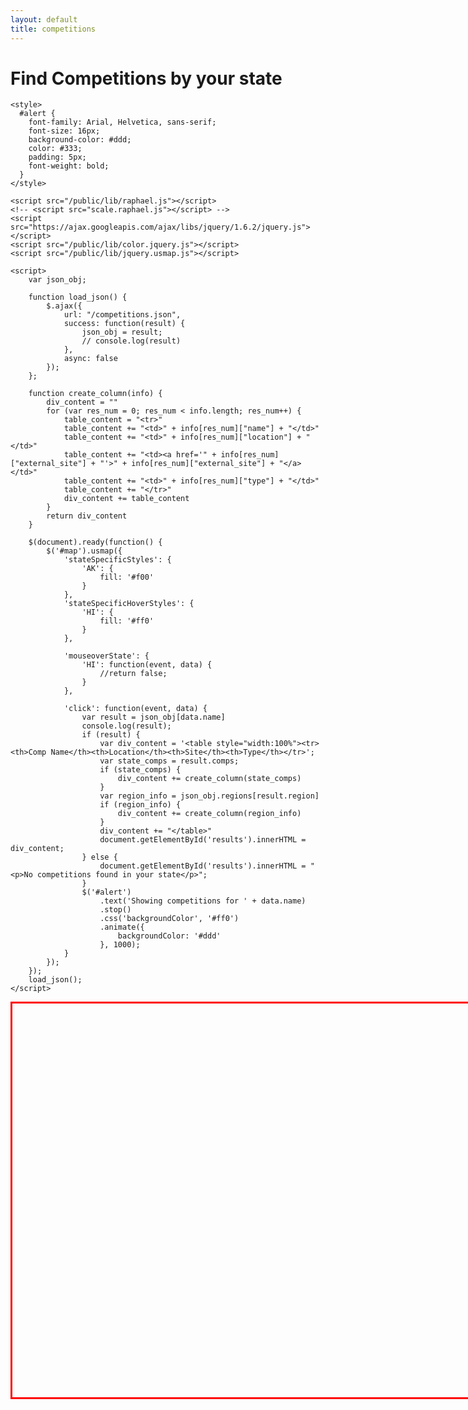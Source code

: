 ```yaml
---
layout: default
title: competitions
---
```


# Find Competitions by your state
<html>
<head>
	<title>US Map Demo</title>
	
	<style>
	  #alert {
	    font-family: Arial, Helvetica, sans-serif;
	    font-size: 16px;
	    background-color: #ddd;
	    color: #333;
	    padding: 5px;
	    font-weight: bold;
	  }
	</style>
	
	<script src="/public/lib/raphael.js"></script>
	<!-- <script src="scale.raphael.js"></script> -->
	<script src="https://ajax.googleapis.com/ajax/libs/jquery/1.6.2/jquery.js"></script>
	<script src="/public/lib/color.jquery.js"></script>
	<script src="/public/lib/jquery.usmap.js"></script>
	
	<script>
		var json_obj;

		function load_json() {
			$.ajax({
				url: "/competitions.json",
				success: function(result) {
					json_obj = result;
					// console.log(result)
				},
				async: false
			});
		};

		function create_column(info) {
			div_content = ""
			for (var res_num = 0; res_num < info.length; res_num++) {
				table_content = "<tr>"
				table_content += "<td>" + info[res_num]["name"] + "</td>"
				table_content += "<td>" + info[res_num]["location"] + "</td>"
				table_content += "<td><a href='" + info[res_num]["external_site"] + "'>" + info[res_num]["external_site"] + "</a></td>"
				table_content += "<td>" + info[res_num]["type"] + "</td>"
				table_content += "</tr>"
				div_content += table_content
			}
			return div_content
		}

		$(document).ready(function() {
			$('#map').usmap({
				'stateSpecificStyles': {
					'AK': {
						fill: '#f00'
					}
				},
				'stateSpecificHoverStyles': {
					'HI': {
						fill: '#ff0'
					}
				},

				'mouseoverState': {
					'HI': function(event, data) {
						//return false;
					}
				},

				'click': function(event, data) {
					var result = json_obj[data.name]
					console.log(result);
					if (result) {
						var div_content = '<table style="width:100%"><tr><th>Comp Name</th><th>Location</th><th>Site</th><th>Type</th></tr>';
						var state_comps = result.comps;
						if (state_comps) {
							div_content += create_column(state_comps)
						}
						var region_info = json_obj.regions[result.region]
						if (region_info) {
							div_content += create_column(region_info)
						}
						div_content += "</table>"
						document.getElementById('results').innerHTML = div_content;
					} else {
						document.getElementById('results').innerHTML = "<p>No competitions found in your state</p>";
					}
					$('#alert')
						.text('Showing competitions for ' + data.name)
						.stop()
						.css('backgroundColor', '#ff0')
						.animate({
							backgroundColor: '#ddd'
						}, 1000);
				}
			});
		});
		load_json();
	</script>
</head>
<body>
  <div id="alert"></div>
  
  <div id="map" style="width: 930px; height: 630px; border: solid 3px red;"></div>

  <div id="results" style="align: right;"></div>
</body>
</html>
